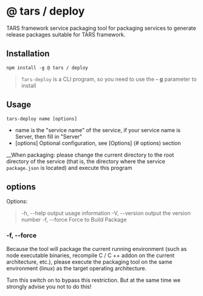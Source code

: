 # @ tars / deploy

TARS framework service packaging tool for packaging services to generate release packages suitable for TARS framework.

## Installation

`npm install -g @ tars / deploy`

> `Tars-deploy` is a CLI program, so you need to use the __- g__ parameter to install

## Usage

`tars-deploy name [options]`

* name is the "service name" of the service, if your service name is Server, then fill in "Server"
* [options] Optional configuration, see [Options] (# options) section

__When packaging: please change the current directory to the root directory of the service (that is, the directory where the service `package.json` is located) and execute this program

## options

Options:

> -h, --help output usage information
> -V, --version output the version number
-f, --force Force to Build Package

### -f, --force

Because the tool will package the current running environment (such as node executable binaries, recompile C / C ++ addon on the current architecture, etc.), please execute the packaging tool on the same environment (linux) as the target operating architecture.

Turn this switch on to bypass this restriction. But at the same time we strongly advise you not to do this!
